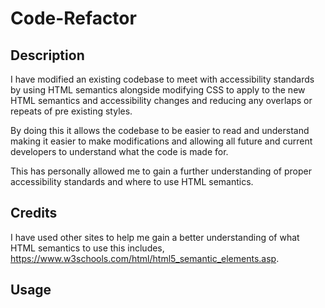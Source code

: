 # Code-Refactor

## Description

I have modified an existing codebase to meet with accessibility standards by using HTML semantics alongside modifying CSS to apply to the new HTML semantics and accessibility changes and reducing any overlaps or repeats of pre existing styles.

By doing this it allows the codebase to be easier to read and understand making it easier to make modifications and allowing all future and current developers to understand what the code is made for.

This has personally allowed me to gain a further understanding of proper accessibility standards and where to use HTML semantics.

## Credits

I have used other sites to help me gain a better understanding of what HTML semantics to use this includes, https://www.w3schools.com/html/html5_semantic_elements.asp.

## Usage

